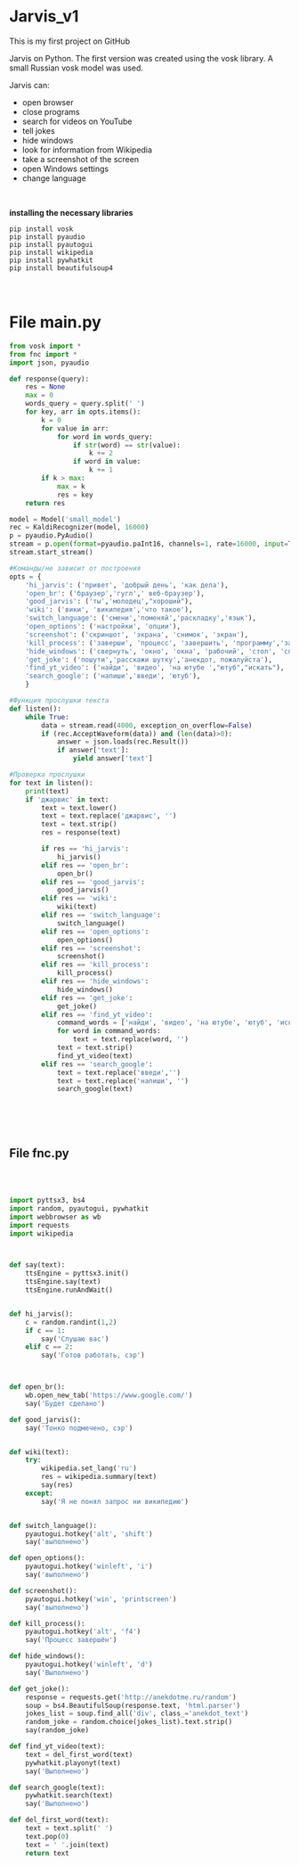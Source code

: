 # Jarvis_v1
This is my first project on GitHub<br>

Jarvis on Python. The first version was created using the vosk library. A small Russian vosk model was used.

Jarvis can:
<ul>
  <li>open browser</li>
  <li>close programs</li>
  <li>search for videos on YouTube</li>
  <li>tell jokes</li>
  <li>hide windows</li>
  <li>look for information from Wikipedia</li>
  <li>take a screenshot of the screen</li>
  <li>open Windows settings</li>
  <li>change language</li>
</ul>
<br>
<p><b>installing the necessary libraries</b></p>


```pip install vosk```<br>
```pip install pyaudio```<br>
```pip install pyautogui```<br>
```pip install wikipedia```<br>
```pip install pywhatkit```<br>
```pip install beautifulsoup4```<br><br><br>

<h1>File main.py</h1>

```python
from vosk import *
from fnc import *
import json, pyaudio

def response(query):
    res = None
    max = 0
    words_query = query.split(' ')
    for key, arr in opts.items():
        k = 0
        for value in arr:
            for word in words_query:
                if str(word) == str(value):
                    k += 2
                if word in value:
                    k += 1
        if k > max:
            max = k
            res = key
    return res

model = Model('small_model')
rec = KaldiRecognizer(model, 16000)
p = pyaudio.PyAudio()
stream = p.open(format=pyaudio.paInt16, channels=1, rate=16000, input=True, frames_per_buffer=8000)
stream.start_stream()

#Команды/не зависит от построения
opts = {
    'hi_jarvis': ('привет', 'добрый день', 'как дела'),
    'open_br': ('браузер','гугл',' веб-браузер'),
    'good_jarvis': ('ты','молодец',"хороший"),
    'wiki': ('вики', 'википедия','что такое'),
    'switch_language': ('смени','поменяй','раскладку','язык'),
    'open_options': ('настройки', 'опции'),
    'screenshot': ('скриншот', 'экрана', 'снимок', 'экран'),
    'kill_process': ('заверши', 'процесс', 'завершить', 'программу','закрой'),
    'hide_windows': ('свернуть', 'окно', 'окна', 'рабочий', 'стол', 'спрячь', 'сверни', 'спрятать','спрятать окна на рабочем столе'),
    'get_joke': ('пошути','расскажи шутку','анекдот, пожалуйста'),
    'find_yt_video': ('найди', 'видео', 'на ютубе ',"ютуб","искать"),
    'search_google': ('напиши','введи', 'ютуб'),
    }

#Функция прослушки текста
def listen():
    while True:
        data = stream.read(4000, exception_on_overflow=False)
        if (rec.AcceptWaveform(data)) and (len(data)>0):
            answer = json.loads(rec.Result())
            if answer['text']:
                yield answer['text']

#Проверка прослушки
for text in listen():
    print(text)
    if 'джарвис' in text:
        text = text.lower()
        text = text.replace('джарвис', '')
        text = text.strip()
        res = response(text)

        if res == 'hi_jarvis':
            hi_jarvis()
        elif res == 'open_br':
            open_br()
        elif res == 'good_jarvis':
            good_jarvis()
        elif res == 'wiki':
            wiki(text)
        elif res == 'switch_language':
            switch_language()
        elif res == 'open_options':
            open_options()
        elif res == 'screenshot':
            screenshot()
        elif res == 'kill_process':
            kill_process()
        elif res == 'hide_windows':
            hide_windows()
        elif res == 'get_joke':
            get_joke()
        elif res == 'find_yt_video':
            command_words = ['найди', 'видео', 'на ютубе', 'ютуб', 'искать']
            for word in command_words:
                text = text.replace(word, '')
            text = text.strip()
            find_yt_video(text)
        elif res == 'search_google':
            text = text.replace('введи','')
            text = text.replace('напиши', '')
            search_google(text)
```
<br><br><br>

<h2>File fnc.py</h2><br><br>

```python
import pyttsx3, bs4
import random, pyautogui, pywhatkit
import webbrowser as wb
import requests
import wikipedia



def say(text):
    ttsEngine = pyttsx3.init()
    ttsEngine.say(text)
    ttsEngine.runAndWait()


def hi_jarvis():
    c = random.randint(1,2)
    if c == 1:
        say('Слушаю вас')
    elif c == 2:
        say('Готов работать, сэр')



def open_br():
    wb.open_new_tab('https://www.google.com/')
    say('Будет сделано')

def good_jarvis():
    say('Тонко подмечено, сэр')


def wiki(text):
    try:
        wikipedia.set_lang('ru')
        res = wikipedia.summary(text)
        say(res)
    except:
        say('Я не понял запрос ни википедию')


def switch_language():
    pyautogui.hotkey('alt', 'shift')
    say('выполнено')

def open_options():
    pyautogui.hotkey('winleft', 'i')
    say('выполнено')

def screenshot():
    pyautogui.hotkey('win', 'printscreen')
    say('выполнено')

def kill_process():
    pyautogui.hotkey('alt', 'f4')
    say('Процесс завершён')

def hide_windows():
    pyautogui.hotkey('winleft', 'd')
    say('Выполнено')

def get_joke():
    response = requests.get('http://anekdotme.ru/random')
    soup = bs4.BeautifulSoup(response.text, 'html.parser')
    jokes_list = soup.find_all('div', class_='anekdot_text')
    random_joke = random.choice(jokes_list).text.strip()
    say(random_joke)

def find_yt_video(text):
    text = del_first_word(text)
    pywhatkit.playonyt(text)
    say('Выполнено')

def search_google(text):
    pywhatkit.search(text)
    say('Выполнено')

def del_first_word(text):
    text = text.split(' ')
    text.pop(0)
    text = ' '.join(text)
    return text
```





